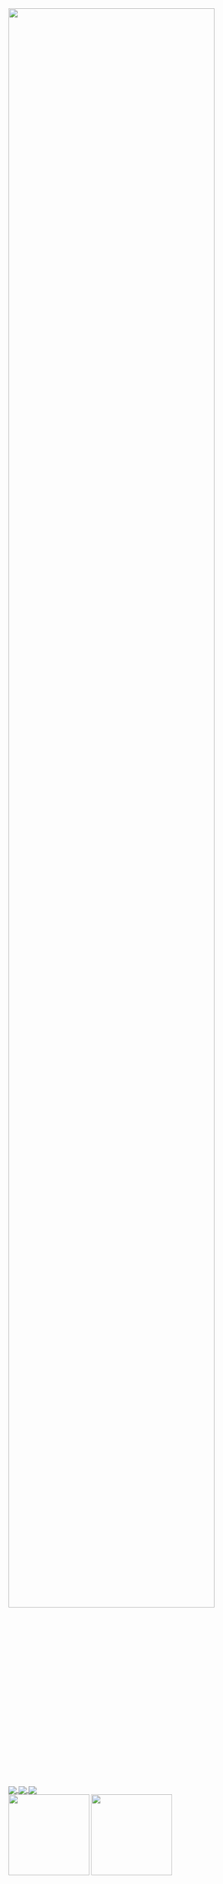 <div display="Flex">
    <img width="90%"
         src="https://cdn.jsdelivr.net/gh/luguosong/images@master/blog-img/225813708-98b745f2-7d22-48cf-9150-083f1b00d6c9.gif"/>
</div>

<div display="Flex">
    <a href="https://github.com/luguosong/programming-study">
        <img align="center"
             src="https://github-readme-stats.vercel.app/api/pin/?username=luguosong&repo=programming-study&theme=github_dark&show_owner=true"/>
    </a>
    <a href="https://github.com/luguosong/images">
        <img align="center"
             src="https://github-readme-stats.vercel.app/api/pin/?username=luguosong&repo=images&theme=github_dark&show_owner=true"/>
    </a>
    <a href="https://github.com/luguosong/open-service">
        <img align="center"
             src="https://github-readme-stats.vercel.app/api/pin/?username=luguosong&repo=open-service&theme=github_dark&show_owner=true"/>
    </a>
</div>



<div display="Flex">
    <img height="160em"
         src="https://github-readme-stats.vercel.app/api/top-langs/?username=luguosong&theme=github_dark&layout=compact&hide=scss,css&langs_count=10&locale=cn"/>
    <img height="160em"
         src="https://github-readme-stats.vercel.app/api?username=luguosong&show_icons=true&theme=github_dark&include_all_commits=true&hide=prs,contribs&rank_icon=github&locale=cn"/>
</div>


